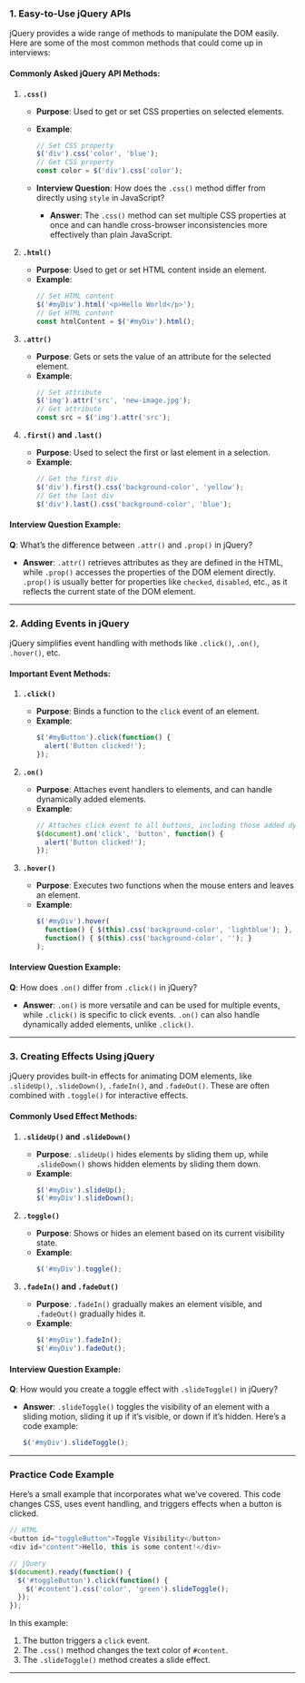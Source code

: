 ### 1. Easy-to-Use jQuery APIs

jQuery provides a wide range of methods to manipulate the DOM easily. Here are some of the most common methods that could come up in interviews:

#### Commonly Asked jQuery API Methods:

1. **`.css()`**
   - **Purpose**: Used to get or set CSS properties on selected elements.
   - **Example**:
     ```javascript
     // Set CSS property
     $('div').css('color', 'blue');
     // Get CSS property
     const color = $('div').css('color');
     ```

   - **Interview Question**: How does the `.css()` method differ from directly using `style` in JavaScript?
     - **Answer**: The `.css()` method can set multiple CSS properties at once and can handle cross-browser inconsistencies more effectively than plain JavaScript. 

2. **`.html()`**
   - **Purpose**: Used to get or set HTML content inside an element.
   - **Example**:
     ```javascript
     // Set HTML content
     $('#myDiv').html('<p>Hello World</p>');
     // Get HTML content
     const htmlContent = $('#myDiv').html();
     ```

3. **`.attr()`**
   - **Purpose**: Gets or sets the value of an attribute for the selected element.
   - **Example**:
     ```javascript
     // Set attribute
     $('img').attr('src', 'new-image.jpg');
     // Get attribute
     const src = $('img').attr('src');
     ```

4. **`.first()` and `.last()`**
   - **Purpose**: Used to select the first or last element in a selection.
   - **Example**:
     ```javascript
     // Get the first div
     $('div').first().css('background-color', 'yellow');
     // Get the last div
     $('div').last().css('background-color', 'blue');
     ```

#### Interview Question Example:
**Q**: What’s the difference between `.attr()` and `.prop()` in jQuery?
   - **Answer**: `.attr()` retrieves attributes as they are defined in the HTML, while `.prop()` accesses the properties of the DOM element directly. `.prop()` is usually better for properties like `checked`, `disabled`, etc., as it reflects the current state of the DOM element.

---

### 2. Adding Events in jQuery

jQuery simplifies event handling with methods like `.click()`, `.on()`, `.hover()`, etc.

#### Important Event Methods:

1. **`.click()`**
   - **Purpose**: Binds a function to the `click` event of an element.
   - **Example**:
     ```javascript
     $('#myButton').click(function() {
       alert('Button clicked!');
     });
     ```

2. **`.on()`**
   - **Purpose**: Attaches event handlers to elements, and can handle dynamically added elements.
   - **Example**:
     ```javascript
     // Attaches click event to all buttons, including those added dynamically
     $(document).on('click', 'button', function() {
       alert('Button clicked!');
     });
     ```

3. **`.hover()`**
   - **Purpose**: Executes two functions when the mouse enters and leaves an element.
   - **Example**:
     ```javascript
     $('#myDiv').hover(
       function() { $(this).css('background-color', 'lightblue'); },
       function() { $(this).css('background-color', ''); }
     );
     ```

#### Interview Question Example:
**Q**: How does `.on()` differ from `.click()` in jQuery?
   - **Answer**: `.on()` is more versatile and can be used for multiple events, while `.click()` is specific to click events. `.on()` can also handle dynamically added elements, unlike `.click()`.

---

### 3. Creating Effects Using jQuery

jQuery provides built-in effects for animating DOM elements, like `.slideUp()`, `.slideDown()`, `.fadeIn()`, and `.fadeOut()`. These are often combined with `.toggle()` for interactive effects.

#### Commonly Used Effect Methods:

1. **`.slideUp()` and `.slideDown()`**
   - **Purpose**: `.slideUp()` hides elements by sliding them up, while `.slideDown()` shows hidden elements by sliding them down.
   - **Example**:
     ```javascript
     $('#myDiv').slideUp();
     $('#myDiv').slideDown();
     ```

2. **`.toggle()`**
   - **Purpose**: Shows or hides an element based on its current visibility state.
   - **Example**:
     ```javascript
     $('#myDiv').toggle();
     ```

3. **`.fadeIn()` and `.fadeOut()`**
   - **Purpose**: `.fadeIn()` gradually makes an element visible, and `.fadeOut()` gradually hides it.
   - **Example**:
     ```javascript
     $('#myDiv').fadeIn();
     $('#myDiv').fadeOut();
     ```

#### Interview Question Example:
**Q**: How would you create a toggle effect with `.slideToggle()` in jQuery?
   - **Answer**: `.slideToggle()` toggles the visibility of an element with a sliding motion, sliding it up if it’s visible, or down if it’s hidden. Here’s a code example:
     ```javascript
     $('#myDiv').slideToggle();
     ```

---

### Practice Code Example

Here’s a small example that incorporates what we've covered. This code changes CSS, uses event handling, and triggers effects when a button is clicked.

```javascript
// HTML
<button id="toggleButton">Toggle Visibility</button>
<div id="content">Hello, this is some content!</div>

// jQuery
$(document).ready(function() {
  $('#toggleButton').click(function() {
    $('#content').css('color', 'green').slideToggle();
  });
});
```

In this example:
1. The button triggers a `click` event.
2. The `.css()` method changes the text color of `#content`.
3. The `.slideToggle()` method creates a slide effect.

---